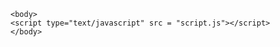 <!DOCTYPE html>
<html lang="en">
    <head>
          <title>Welcome</title>
          <link href="css/styles.css" rel="stylesheet">
          <meta content="text/html; charset=utf-8" />
    </head>  


    <body>     
    <script type="text/javascript" src = "script.js"></script>
    </body>
</html>
